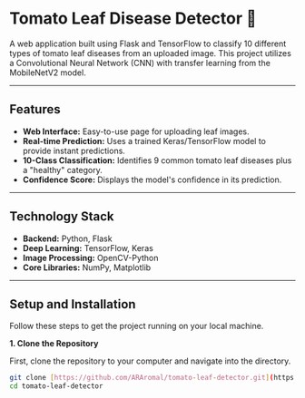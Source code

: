 # Tomato Leaf Disease Detector 🍅

A web application built using Flask and TensorFlow to classify 10 different types of tomato leaf diseases from an uploaded image. This project utilizes a Convolutional Neural Network (CNN) with transfer learning from the MobileNetV2 model.

---

## Features

-   **Web Interface:** Easy-to-use page for uploading leaf images.
-   **Real-time Prediction:** Uses a trained Keras/TensorFlow model to provide instant predictions.
-   **10-Class Classification:** Identifies 9 common tomato leaf diseases plus a "healthy" category.
-   **Confidence Score:** Displays the model's confidence in its prediction.

---

## Technology Stack

-   **Backend:** Python, Flask
-   **Deep Learning:** TensorFlow, Keras
-   **Image Processing:** OpenCV-Python
-   **Core Libraries:** NumPy, Matplotlib

---
## Setup and Installation

Follow these steps to get the project running on your local machine.

**1. Clone the Repository**

First, clone the repository to your computer and navigate into the directory.
```bash
git clone [https://github.com/ARAromal/tomato-leaf-detector.git](https://github.com/ARAromal/tomato-leaf-detector.git)
cd tomato-leaf-detector
